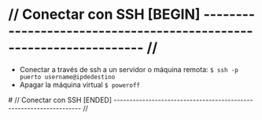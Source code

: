 # // Conectar con SSH [BEGIN] ------------------------------------------------------------------- //
<ul>
  <li> Conectar a través de ssh a un servidor o máquina remota: 
      <code>$ ssh -p puerto username@ipdedestino</code>
  </li>
  <li>Apagar la máquina virtual
    <code>$ poweroff</code>
  </li>
</ul>
# // Conectar con SSH [ENDED] ------------------------------------------------------------------- //